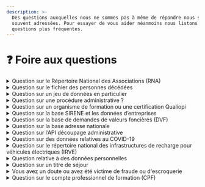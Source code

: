 ```yaml
---
description: >-
  Des questions auxquelles nous ne sommes pas à même de répondre nous sont
  souvent adressées. Pour essayer de vous aider néanmoins nous listons ici les
  questions plus fréquentes.
---
```


# ❓ Foire aux questions

<details>

<summary>Question sur le Répertoire National des Associations (RNA)</summary>

Si vous êtes une association et recherchez votre numéro RNA, vous pouvez consulter le moteur de recherche des associations du [journal officiel](https://www.journal-officiel.gouv.fr/associations/recherche/) (dont nous ne sommes pas responsables). Pour plus d'informations, vous pouvez consulter le site [Service-Public.fr](https://www.service-public.fr/associations).

</details>

<details>

<summary>Question sur le fichier des personnes décédées</summary>

Les fichiers des personnes décédées disponibles sur data.gouv.fr sont recueillis par l'INSEE à partir des informations reçues des communes. Pour faire une recherche dans ces fichiers vous pouvez utilisez le service suivant [Match\_Id](https://deces.matchid.io/search) (dont nous ne sommes pas responsable). Pour plus d'informations, vous pouvez consulter [cette page](https://www.insee.fr/fr/information/4190491).

</details>

<details>

<summary>Question sur un jeu de données en particulier</summary>

Notre équipe n'est pas en charge de la production des données publiées sur la plateforme.\
Adressez vous directement au producteur dans l'espace de discussion en bas de page du jeu de donnée. [Voir un exemple](https://www.data.gouv.fr/fr/datasets/fichier-des-personnes-decedees/#discussion-604e44bcf9fac775bbc0aeca).

</details>

<details>

<summary>Question sur une procédure administrative ?</summary>

Notre support n'est pas en mesure de vous aider sur ces sujets. Vous pouvez vous référer au site [Service-Public.fr](https://doc.data.gouv.fr/).

</details>

<details>

<summary>Question sur un organisme de formation ou une certification Qualiopi</summary>

Notre équipe n'est pas en mesure de vous aider sur ces questions. Si vous ne trouvez pas réponse à votre question ici vous pouvez contacter [le Ministère du Travail. ](https://travail-emploi.gouv.fr/ministere/article/nous-contacter).

**Vous ne trouvez pas votre organismes de formation dans la liste ?**\
Retrouvez toutes les informations utiles pour déclarer votre organisme ou transmettre votre Bilan Pédagogique et Financier sur le site du Ministère du travail: [les formalités de création et de fonctionnement des organismes de formation ](http://travail-emploi.gouv.fr/formation-professionnelle/organismes-de-formation-fonctionnement/organismes-formation).\


**Vous souhaitez modifier certaines informations ?**\
Les informations sont issues des déclarations annuelles effectuées par l'organisme de formation auprès du services régional de contrôle de sa DREETS, mais vous pouvez demander à tout moment la modification de certaines informations en contactant votre DREETS ou en accédant à votre espace personnel sur [l'application Mon Activité Formation](https://www.monactiviteformation.emploi.gouv.fr/).\


**Les informations concernant votre certification QUALIOPI vous semblent erronées ?**\
Contactez votre organisme certificateur afin qu'il transmette votre certification. Attention de bien lui fournir votre nouveau NDA si celui-ci a changé récemment.

</details>

<details>

<summary>Question sur la base SIRENE et les données d’entreprises</summary>

Si vous rechercher votre numéro SIRET ou SIREN vous pouvez vous rendre sur le site [Annuaire des Entreprises](https://annuaire-entreprises.data.gouv.fr/).\
Si vous souhaitez rendre privées les données de votre entreprise, vous devez en [faire la demande auprès de l'INSEE ](https://statut-diffusion-sirene.insee.fr/) qui publie ces données dans le répertoire SIRENE.

</details>

<details>

<summary>Question sur la base de demandes de valeurs foncières (DVF)</summary>

Vous pouvez consulter la [foire aux questions dédiée ](https://explore.data.gouv.fr/immobilier?onglet=faq\&filtre=tous\&lat=46.30000\&lng=2.00000\&zoom=4.80).

</details>

<details>

<summary>Question sur la base adresse nationale</summary>

Vous pouvez consulter la [foire aux questions dédiée](https://adresse.data.gouv.fr/nous-contacter).

</details>

<details>

<summary>Question sur l’API découpage administrative</summary>

**Quelles sont les limitations en vigueur sur les APIs ?**

* 10 requêtes par seconde et par IP pour l’API Découpage administratif ;
* 50 requêtes par seconde et par IP pour le géocodage simple via l’API Adresse ;
* 2 requêtes simultanées par IP pour le géocodage de masse (maximum 50 Mo par envoi de fichier pour le géocodage direct, 6 Mo pour le géocodage inversé).

**Est-il possible de faire lever les limites de l’API ?**\
Oui, mais uniquement si vous êtes un service public ou chargé d’une mission de service public. Dans le cas contraire, vous pouvez aussi héberger notre API de géocodage chez vous, en suivant[ ces instructions](https://github.com/BaseAdresseNationale/addok-docker).

</details>

<details>

<summary>Question sur des données relatives au COVID-19</summary>

* Pour toute information sur la COVID-19 vous pouvez consulter le site [gouvernement.fr](https://www.gouvernement.fr/info-coronavirus).
* Pour trouver un rendez vous, vous pouvez consulter [sante.fr](https://www.sante.fr/).
* Pour récupérer votre attestation, vous pouvez consulter votre appli TousAntiCovid ou votre espace [ameli.fr](https://www.ameli.fr/).

</details>

<details>

<summary>Question sur le répertoire national des infrastructures de recharge pour véhicules électriques (IRVE)</summary>

Nous vous invitons à consulter [la documentation dédiée](https://doc.transport.data.gouv.fr/producteurs/infrastructures-de-recharge-de-vehicules-electriques-irve) concernant la création et la publication des données de ces données.\


</details>

<details>

<summary>Question relative à des données personnelles</summary>

L'organisme en mesure de vous aider est [la Commission nationale de l'informatique et des libertés (CNIL)](https://www.cnil.fr/).

</details>

<details>

<summary>Question sur un titre de séjour</summary>

Le site data.gouv.fr ne permet pas aux particuliers de remplir des formalités administratives et notre support n'est pas en mesure de vous aider sur ces sujets. Vous pouvez vous référer à l'administration compétente ou consulter les liens suivants :

* [ La fiche dédiée sur Service-Public.fr](https://www.service-public.fr/particuliers/vosdroits/N110).
* [ Le site refugies.info](https://www.refugies.info/demarche/5dc2da982e9859001680b8a2).
* [ Contacter le service compétent du Ministère du l'Intérieur](https://administration-etrangers-en-france.interieur.gouv.fr/particuliers/#/contact).

</details>

<details>

<summary>Vous avez un doute ou avez été victime de fraude ou d'escroquerie</summary>

Notre équipe n'est pas en mesure de vous aider sur ces questions. Vous pouvez vous référez à :

* [ La fiche pratique escroquerie de Service-Public.fr](https://www.service-public.fr/particuliers/vosdroits/F1520).
* [ La fiche pratique phishing (hameçonnage) sur Service-Public.fr](https://www.service-public.fr/particuliers/vosdroits/F34800).
* [ L’outil de diagnostic sur cybermalveillancance.gouv.fr](https://www.cybermalveillance.gouv.fr/diagnostic/accueil).

</details>

<details>

<summary>Question sur le compte professionnel de formation (CPF)</summary>

Notre équipe n'est pas en mesure de vous aider sur ces questions. Vous pouvez vous référez à [la fiche pratique sur Service-Public.fr](https://www.service-public.fr/particuliers/vosdroits/F10705).

</details>
